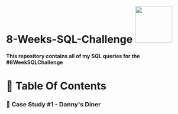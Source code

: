 
# 8-Weeks-SQL-Challenge <img src = "https://user-images.githubusercontent.com/94797745/146944336-f4230056-f865-49f2-a7c8-2b81ff8974db.png" width = "100" height = "100">
#### This repository contains all of my SQL queries for the #8WeekSQLChallenge 
# 📕 Table Of Contents
  ### 🍜 Case Study #1 - Danny's Diner
